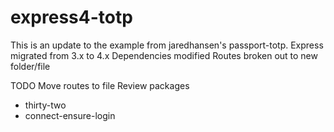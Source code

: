 # express4-totp
This is an update to the example from jaredhansen's passport-totp.
Express migrated from 3.x to 4.x
Dependencies modified
Routes broken out to new folder/file

TODO
Move routes to file
Review packages
- thirty-two
- connect-ensure-login